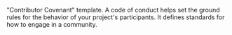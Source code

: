 "Contributor Covenant" template.
A code of conduct helps set the ground rules for the behavior of your project's participants. It defines standards for how to engage in a community.
